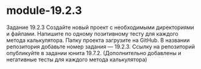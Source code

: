 # module-19.2.3
Задание 19.2.3 Создайте новый проект с необходимыми директориями и файлами. Напишите по одному позитивному тесту для каждого метода калькулятора. Папку проекта загрузите на GitHub. В названии репозитория добавьте номер задания — 19.2.3. Ссылку на репозиторий опубликуйте в задании юнита 19.7.2. (Дополнительно добавлены и негативные тесты для каждого метода калькулятора)
